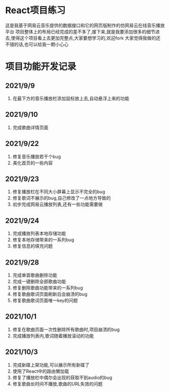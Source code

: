 # React项目练习
这是我基于网易云音乐提供的数据接口和它的网页版制作的仿网易云在线音乐播放平台
项目整体上的布局已经完成的差不多了,接下来,就是我要添加很多的细节进去,使得这个项目看上去更加完整点,大家要想学习的,欢迎fork
大家觉得我做的还不错的话,也可以给我一颗小心心
# 项目功能开发记录
## 2021/9/9
1. 在最下方的音乐播放栏添加鼠标放上去,自动悬浮上来的功能
## 2021/9/10
1. 完成歌曲详情页面
## 2021/9/22
1. 修复音乐播放若干个bug
2. 美化首页的一些内容
## 2021/9/23
1. 修复播放栏在不同大小屏幕上显示不完全的bug
2. 修复歌词不展示的bug,自己修改了一点地方导致的
3. 初步完成网易云播放列表,还有一些功能需要做
## 2021/9/24
1. 完成播放列表本地存储功能
2. 修复本地存储带来的一系列bug
3. 修复信息的填充问题
## 2021/9/28
1. 完成单首歌曲删除功能
2. 完成一键删除全部歌曲功能
3. 修复删除歌曲功能带来的一系列bug
4. 修复歌曲歌词页面刷新后会崩溃的bug
5. 修复歌曲歌词页面唯一key的问题
## 2021/10/1
1. 修复在歌曲页面一次性删除所有歌曲时,项目崩溃的bug
2. 完成播放列表内,歌词随着播放滚动的功能
## 2021/10/3
1. 完成新碟上架功能,可以展示所有新碟了
2. 使用了React中的路由懒加载
3. 修复了播放栏中偶尔会出现的获取不到audio的bug
4. 修复歌曲长时间不播放,歌曲的URL失效的问题

